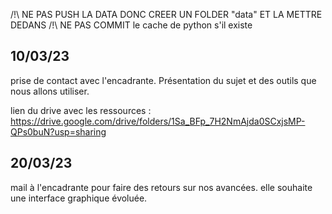 /!\ NE PAS PUSH LA DATA DONC CREER UN FOLDER "data" ET LA METTRE DEDANS
/!\ NE PAS COMMIT le cache de python s'il existe

## 10/03/23
prise de contact avec l'encadrante. Présentation du sujet et des outils que nous allons utiliser.

lien du drive avec les ressources : https://drive.google.com/drive/folders/1Sa_BFp_7H2NmAjda0SCxjsMP-QPs0buN?usp=sharing


## 20/03/23 

mail à l'encadrante pour faire des retours sur nos avancées. elle souhaite une interface graphique évoluée.